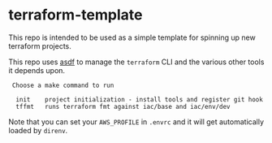 # terraform-template

This repo is intended to be used as a simple template for spinning up new terraform projects.

This repo uses [asdf](https://asdf-vm.com/) to manage the `terraform` CLI and the various other tools it depends upon.

```
 Choose a make command to run

  init    project initialization - install tools and register git hook
  tffmt   runs terraform fmt against iac/base and iac/env/dev
```

Note that you can set your `AWS_PROFILE` in `.envrc` and it will get automatically loaded by `direnv`.
